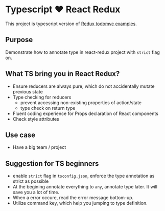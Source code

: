 # Typescript ❤️ React Redux

This project is typescript version of [Redux todomvc examples](https://github.com/reduxjs/redux/tree/master/examples/todomvc).

## Purpose
Demonstrate how to annotate type in react-redux project with `strict` flag on.

## What TS bring you in React Redux?
- Ensure reducers are always pure, which do not accidentally mutate previous state
- Type checking for reducers
    - prevent accessing non-existing properties of action/state
    - type check on return type
- Fluent coding experience for Props declaration of React components 
- Check style attributes

## Use case
- Have a big team / project

## Suggestion for TS beginners
- enable `strict` flag in `tsconfig.json`, enforce the type annotation as strict as possible
- At the begining annotate everything to `any`, annotate type later. It will save you a lot of time.
- When a error occure, read the error message bottom-up.
- Utilize command key, which help you jumping to type definition.
